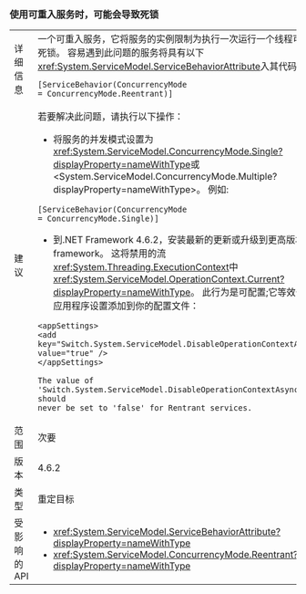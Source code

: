 ### <a name="deadlock-may-result-when-using-reentrant-services"></a>使用可重入服务时，可能会导致死锁

|   |   |
|---|---|
|详细信息|一个可重入服务，它将服务的实例限制为执行一次运行一个线程可能会产生死锁。 容易遇到此问题的服务将具有以下<xref:System.ServiceModel.ServiceBehaviorAttribute>入其代码：<pre><code class="language-csharp">[ServiceBehavior(ConcurrencyMode = ConcurrencyMode.Reentrant)]&#13;&#10;</code></pre>|
|建议|若要解决此问题，请执行以下操作：<ul><li>将服务的并发模式设置为<xref:System.ServiceModel.ConcurrencyMode.Single?displayProperty=nameWithType>或&lt;System.ServiceModel.ConcurrencyMode.Multiple?displayProperty=nameWithType&gt;。 例如:</li></ul><pre><code class="language-csharp">[ServiceBehavior(ConcurrencyMode = ConcurrencyMode.Single)]&#13;&#10;</code></pre><ul><li>到.NET Framework 4.6.2，安装最新的更新或升级到更高版本的.NET framework。 这将禁用的流<xref:System.Threading.ExecutionContext>中<xref:System.ServiceModel.OperationContext.Current?displayProperty=nameWithType>。 此行为是可配置;它等效于将以下应用程序设置添加到你的配置文件：</li></ul><pre><code class="language-xml">&lt;appSettings&gt;&#13;&#10;&lt;add key=&quot;Switch.System.ServiceModel.DisableOperationContextAsyncFlow&quot; value=&quot;true&quot; /&gt;&#13;&#10;&lt;/appSettings&gt;&#13;&#10;&#13;&#10;The value of &#39;Switch.System.ServiceModel.DisableOperationContextAsyncFlow&#39; should never be set to &#39;false&#39; for Rentrant services.&#13;&#10;</code></pre>|
|范围|次要|
|版本|4.6.2|
|类型|重定目标|
|受影响的 API|<ul><li><xref:System.ServiceModel.ServiceBehaviorAttribute?displayProperty=nameWithType></li><li><xref:System.ServiceModel.ConcurrencyMode.Reentrant?displayProperty=nameWithType></li></ul>|

